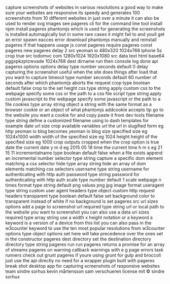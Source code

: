 capture screenshots of websites in various resolutions a good way to make sure your websites are responsive its speedy and generates 100 screenshots from 10 different websites in just over a minute it can also be used to render svg images see pageres cli for the command line tool install npm install pageres phantomjs which is used for generating the screenshots is installed automagically but in some rare cases it might fail to and youll get an error spawn eacces error download phantomjs manually and reinstall pageres if that happens usage js const pageres require pageres const pageres new pageres delay 2 src yeoman io 480x320 1024x768 iphone 5s crop true src todomvc com 1280x1024 1920x1080 src data text html base64 pggxpkzptzwvade 1024x768 dest dirname run then console log done api pageres options options delay type number seconds default 0 delay capturing the screenshot useful when the site does things after load that you want to capture timeout type number seconds default 60 number of seconds after which phantomjs aborts the request crop type boolean default false crop to the set height css type string apply custom css to the webpage specify some css or the path to a css file script type string apply custom javascript to the webpage specify some javascript or the path to a file cookies type array string object a string with the same format as a browser cookie or an object of what phantomjs addcookie accepts tip go to the website you want a cookie for and copy paste it from dev tools filename type string define a customized filename using lo dash templates for example date url size crop available variables url the url in slugified form eg http yeoman io blog becomes yeoman io blog size specified size eg 1024x1000 width width of the specified size eg 1024 height height of the specified size eg 1000 crop outputs cropped when the crop option is true date the current date y m d eg 2015 05 18 time the current time h m s eg 21 15 11 incrementalname type boolean default false when a file exists append an incremental number selector type string capture a specific dom element matching a css selector hide type array string hide an array of dom elements matching css selectors username type string username for authenticating with http auth password type string password for authenticating with http auth scale type number default 1 scale webpage n times format type string default png values png jpg image format useragent type string custom user agent headers type object custom http request headers transparent type boolean default false set background color to transparent instead of white if no background is set pageres src url sizes options add a page to screenshot url required type string url or local path to the website you want to screenshot you can also use a data uri sizes required type array string use a width x height notation or a keyword a keyword is a version of a device from this list you can also pass in the w3counter keyword to use the ten most popular resolutions from w3counter options type object options set here will take precedence over the ones set in the constructor pageres dest directory set the destination directory directory type string pageres run run pageres returns a promise for an array of streams pageres on warning callback warnings with e g page errors task runners check out grunt pageres if youre using grunt for gulp and broccoli just use the api directly no need for a wrapper plugin built with pageres break shot desktop app for capturing screenshots of responsive websites team sindre sorhus kevin mårtensson sam verschueren license mit © sindre sorhus